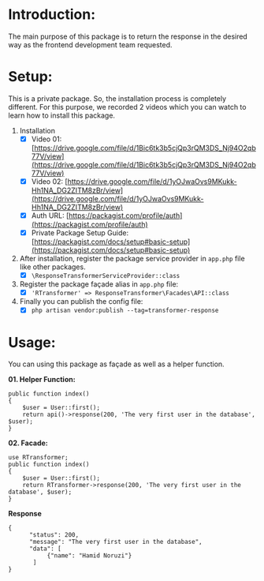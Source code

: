 # Introduction:
The main purpose of this package is to return the response in the desired way as the frontend development team requested.

# Setup:
This is a private package. So, the installation process is completely different. For this purpose, we recorded 2 videos which you can watch to learn how to install this package.

 1. Installation
	 - [x] Video 01: [https://drive.google.com/file/d/1Bic6tk3b5cjQp3rQM3DS_Nj94O2qb77V/view](https://drive.google.com/file/d/1Bic6tk3b5cjQp3rQM3DS_Nj94O2qb77V/view)
	 - [x] Video 02: [https://drive.google.com/file/d/1yOJwaOvs9MKukk-Hh1NA_DG2ZITM8zBr/view](https://drive.google.com/file/d/1yOJwaOvs9MKukk-Hh1NA_DG2ZITM8zBr/view)
	 - [x] Auth URL: [https://packagist.com/profile/auth](https://packagist.com/profile/auth)
	 - [x] Private Package Setup Guide: [https://packagist.com/docs/setup#basic-setup](https://packagist.com/docs/setup#basic-setup)
 2. After installation, register the package service provider in `app.php` file like other packages.
	 - [x] `\ResponseTransformerServiceProvider::class`
 3. Register the package façade alias in `app.php` file:
	 - [x] `'RTransformer' => ResponseTransformer\Facades\API::class`
 4. Finally you can publish the config file:
	 - [x] `php artisan vendor:publish --tag=transformer-response`

# Usage:
You can using this package as façade as well as a helper function.

**01. Helper Function:**

    public function index()
    {
        $user = User::first();
        return api()->response(200, 'The very first user in the database', $user);
    }
     
**02. Facade:**

    use RTransformer;
    public function index()
    {
        $user = User::first();
        return RTransformer->response(200, 'The very first user in the database', $user);
    }
    
**Response**

    {
          "status": 200,
          "message": "The very first user in the database",
          "data": [
               {"name": "Hamid Noruzi"}
           ]
    }
